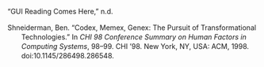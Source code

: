 <div class="csl-bib-body"
style="line-height: 1.35; padding-left: 2em; text-indent:-2em;">

“GUI Reading Comes Here,” n.d.

Shneiderman, Ben. “Codex, Memex, Genex: The Pursuit of Transformational
Technologies.” In *CHI 98 Conference Summary on Human Factors in
Computing Systems*, 98–99. CHI ’98. New York, NY, USA: ACM, 1998.
doi:10.1145/286498.286548.

</div>
